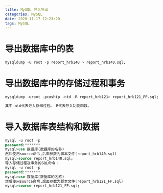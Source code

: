 ```yaml
---
title: MySQL 导入导出
categories: MySQL
date: 2020-11-17 12:23:20
tags: MySQL
---
```

<!-- toc -->

# <span id="inline-blue">导出数据库中的表</span>

```sql
mysqldump -u root -p report_hrb140 > report_hrb140.sql;
```



# <span id="inline-blue">导出数据库中的存储过程和事务</span>

```sql
mysqldump -uroot -pcoship -ntd -R report_hrb121> report_hrb121_FP.sql;

其中-ntd代表导入存储过程。-R代表导入功能函数。
```



# <span id="inline-blue">导入数据库表结构和数据</span>

```sql
mysql -u root -p
password:*******
mysql>use 数据库(数据库的名称)
然后使用source命令,后面参数为脚本文件(report_hrb140.sql)
mysql>source report_hrb140.sql;
导入存储过程及事务的SQL命令：
mysql -u root -p
password:*******
mysql>use 数据库(数据库的名称)
然后使用source命令,后面参数为脚本文件(report_hrb121_FP.sql)
mysql>source report_hrb121_FP.sql;
```

